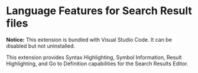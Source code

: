 # Language Features for Search Result files

**Notice:** This extension is bundled with Visual Studio Code. It can be disabled but not uninstalled.

This extension provides Syntax Highlighting, Symbol Information, Result Highlighting, and Go to Definition capabilities for the Search Results Editor.
